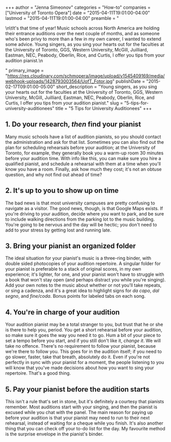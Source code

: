 +++
author = "Jenna Simeonov"
categories = "How-to"
companies = ["University of Toronto Opera"]
date = "2015-04-11T19:01:00-04:00"
lastmod = "2015-04-11T19:01:00-04:00"
preamble = "<p>\n\tIt's that time of year! Music schools across North America are holding their entrance auditions over the next couple of months, and as someone who's been privy to more than a few in my own career, I wanted to extend some advice. Young singers, as you sing your hearts out for the faculties at the University of Toronto, GGS, Western University, McGill, Juilliard, Eastman, NEC, Peabody, Oberlin, Rice, and Curtis, I offer you tips from your audition pianist.\n</p>"
primary_image = "https://res.cloudinary.com/schmopera/image/upload/v1545409169/media/webhook-uploads/1428793003564/UofT_Fotor.jpg"
publishDate = "2015-02-17T09:01:00-05:00"
short_description = "Young singers, as you sing your hearts out for the faculties at the University of Toronto, GGS, Western University, McGill, Juilliard, Eastman, NEC, Peabody, Oberlin, Rice, and Curtis, I offer you tips from your audition pianist."
slug = "5-tips-for-university-auditionees"
title = "5 Tips for University Auditionees"
+++

<h2>1. Do your research, <em>then</em> find your pianist</h2>
<p>
	Many music schools have a list of audition pianists, so you should contact the administration and ask for that list. Sometimes you can also find out the plan for scheduling rehearsals before your audition; at the University of Toronto, for example, they generally book you a warm-up room 30 minutes before your audition time. With info like this, you can make sure you hire a qualified pianist, and schedule a rehearsal with them at a time when you'll know you have a room. Finally, ask how much they cost; it's not an obtuse question, and why not find out ahead of time?
</p>
<h2>2. It's up to you to show up on time</h2>
<p>
	The bad news is that most university campuses are pretty confusing to navigate as a visitor. The good news, though, is that Google Maps exists. If you're driving to your audition, decide where you want to park, and be sure to include walking directions from the parking lot to the music building. You're going to be nervous and the day will be hectic; you don't need to add to your stress by getting lost and running late.
</p>
<h2>3. Bring your pianist an organized folder</h2>
<p>
	The ideal situation for your pianist's music is a three-ring binder, with double sided photocopies of your audition repertoire. A singular folder for your pianist is preferable to a stack of original scores, in my own experience; it's lighter, for one, and your pianist won't have to struggle with a book that won't stay open (and perhaps distract you while you're singing). Add your own notes to the music about whether or not you'll take repeats, or sing a cadenza, and it's a great idea to highlight signs for <i>da capo</i>, <em>dal segno</em>, and <i>fine/coda</i>. Bonus points for labeled tabs on each song.
</p>
<h2>4. You're in charge of your audition</h2>
<p>
	Your audition pianist may be a total stranger to you, but trust that he or she is there to help you, period. You get a short rehearsal before your audition, so make sure it goes the way you need it to go. Hum a bit of your piece to set a tempo before you start, and if you still don't like it, <em>change it</em>. We will take no offence. There's no requirement to follow your pianist, because we're there to follow you. This goes for in the audition itself; if you need to go slower, faster, take that breath, absolutely do it. Even if you're not perfectly in sync with your pianist for a moment, the people listening to you will know that you've made decisions about how you want to sing your repertoire. That's a good thing.
</p>
<h2>5. Pay your pianist before the audition starts</h2>
<p>
	This isn't a rule that's set in stone, but it's definitely a courtesy that pianists remember. Most auditions start with your singing, and then the pianist is excused while you chat with the panel. The main reason for paying up before your audition is that your pianist may need to run to their next rehearsal, instead of waiting for a cheque while you finish. It's also another thing that you can check off your to-do list for the day. My favourite method is the surprise envelope in the pianist's binder.
</p>

